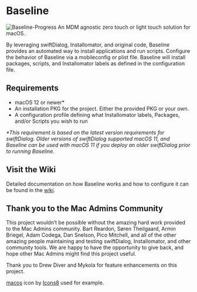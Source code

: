 # Baseline
![Baseline-Progress](https://user-images.githubusercontent.com/106293503/215353375-baee3354-9cf8-463b-b92d-65fde266498c.png)
An MDM agnostic zero touch or light touch solution for macOS. 

By leveraging swiftDialog, Installomator, and original code, Baseline provides an automated way to install applications and run scripts. Configure the behavior of Baseline via a mobileconfig or plist file. Baseline will install packages, scripts, and Installomator labels as defined in the configuration file.

## Requirements
- macOS 12 or newer*
- An installation PKG for the project. Either the provided PKG or your own.
- A configuration profile defining what Installomator labels, Packages, and/or Scripts you wish to run

_*This requirement is based on the latest version requirements for swiftDialog. Older versions of swiftDialog supported macOS 11, and Baseline can be used with macOS 11 if you deploy an older swiftDialog prior to running Baseline._

## Visit the Wiki
Detailed documentation on how Baseline works and how to configure it can be found in the [wiki](https://github.com/SecondSonConsulting/Baseline/wiki).

## Thank you to the Mac Admins Community
This project wouldn’t be possible without the amazing hard work provided to the Mac Admins community. Bart Reardon, Søren Theilgaard, Armin Briegel, Adam Codega, Dan Snelson, Pico Mitchell, and all of the other amazing people maintaining and testing swiftDialog, Installomator, and other community tools.
We are happy to have the opportunity to give back, and hope other Mac Admins might find this project useful.

Thank you to Drew Diver and Mykola for feature enhancements on this project.

[macos](https://icons8.com/icon/80591/apple-logo) icon by [Icons8](https://icons8.com) used for example.